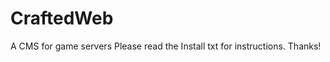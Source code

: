 CraftedWeb
==========

A CMS for game servers 
Please read the Install txt for instructions.
Thanks!